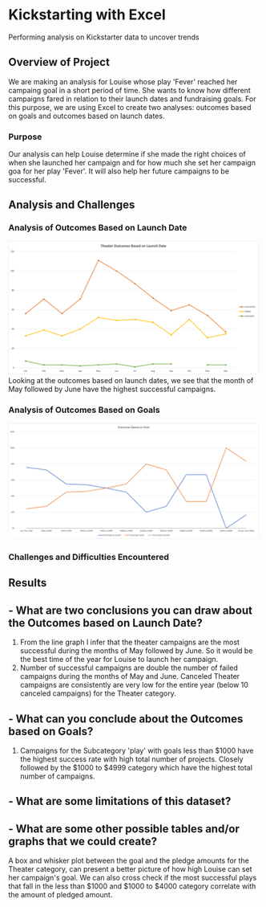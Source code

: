 # Kickstarting with Excel
Performing analysis on Kickstarter data to uncover trends

## Overview of Project

We are making an analysis for Louise whose play 'Fever' reached her campaing goal in a short period of time. She wants to know how different campaigns fared in relation to their launch dates and fundraising goals. For this purpose, we are using Excel to create two analyses: outcomes based on goals and outcomes based on launch dates.

### Purpose
Our analysis can help Louise determine if she made the right choices of when she launched her campaign and for how much she set her campaign goa for her play 'Fever'. It will also help her future campaigns to be successful.

## Analysis and Challenges

### Analysis of Outcomes Based on Launch Date
<img src = "resources/Theater_Outcomes_vs_Launch.png" width = 500)>
Looking at the outcomes based on launch dates, we see that the month of May followed by June have the highest successful campaigns.

### Analysis of Outcomes Based on Goals
<img src = "resources/Outcomes_vs_Goals.png" width = 500)>

### Challenges and Difficulties Encountered

## Results

## - What are two conclusions you can draw about the Outcomes based on Launch Date?
1. From the line graph I infer that the theater campaigns are the most successful during the months of May followed by June. So it would be the best time of the year for Louise to launch her campaign.
2. Number of successful campaigns are double the number of failed campaigns during the months of May and June. Canceled Theater campaigns are consistently are very low for the entire year (below 10 canceled campaigns) for the Theater category. 
## - What can you conclude about the Outcomes based on Goals?
1. Campaigns for the Subcategory 'play' with goals less than $1000 have the highest success rate with high total number of projects. Closely followed by the $1000 to $4999 category which have the highest total number of campaigns.
## - What are some limitations of this dataset?

## - What are some other possible tables and/or graphs that we could create?
A box and whisker plot between the goal and the pledge amounts for the Theater category, can present a better picture of how high Louise can set her campaign's goal. We can also cross check if the most successful plays that fall in the less than $1000 and $1000 to $4000 category correlate with the amount of pledged amount.

